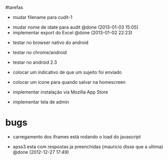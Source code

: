 #tarefas
- mudar filename para cudit-1
+ mudar nome de idate para audit @done (2013-01-03 15:05)
+ implementar export do Excel @done (2013-01-02 22:23)

- testar no browser nativo do android
- testar no chrome/android
- testar no android 2.3

- colocar um indicativo de que um sujeito foi enviado
- colocar um ícone para quando salvar na homescreen
- implementar instalação via Mozilla App Store
- implementar tela de admin

# bugs
- carregamento dos iframes está rodando o load do javascript
+ apss3 esta com respostas ja preenchidas (mauricio disse que a ultima) @done (2012-12-27 17:49)

